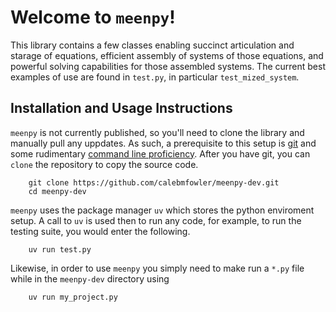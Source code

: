 # Welcome to `meenpy`!

This library contains a few classes enabling succinct articulation and starage of equations, efficient assembly of systems of those equations, and powerful solving capabilities for those assembled systems. The current best examples of use are found in `test.py`, in particular `test_mized_system`.

## Installation and Usage Instructions

`meenpy` is not currently published, so you'll need to clone the library and manually pull any uppdates. As such, a prerequisite to this setup is [git](https://docs.github.com/en/get-started/git-basics/set-up-git) and some rudimentary [command line proficiency](https://swcarpentry.github.io/shell-novice/). After you have git, you can `clone` the repository to copy the source code.

```
    git clone https://github.com/calebmfowler/meenpy-dev.git
    cd meenpy-dev
```

`meenpy` uses the package manager `uv` which stores the python enviroment setup. A call to `uv` is used then to run any code, for example, to run the testing suite, you would enter the following.

```
    uv run test.py
```

Likewise, in order to use `meenpy` you simply need to make run a `*.py` file while in the `meenpy-dev` directory using

```
    uv run my_project.py
```